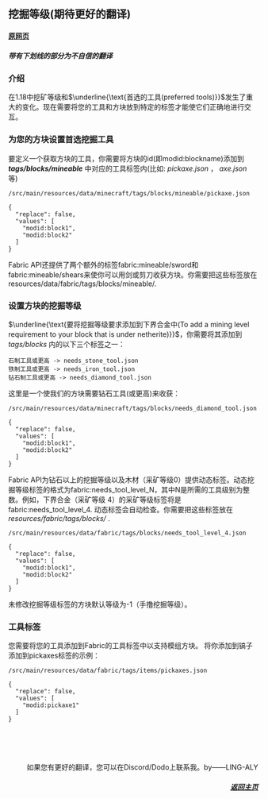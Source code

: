 ## 挖掘等级(期待更好的翻译)
#### [原网页](https://fabricmc.net/wiki/tutorial:mining_levels)
##### 带有下划线的部分为不自信的翻译
### 介绍
在1.18中挖矿等级和$\underline{\text{首选的工具(preferred tools)}}$发生了重大的变化。现在需要将您的工具和方块放到特定的标签才能使它们正确地进行交互。
### 为您的方块设置首选挖掘工具
要定义一个获取方块的工具，你需要将方块的id(即modid:blockname)添加到 **_tags/blocks/mineable_** 中对应的工具标签内(比如: _pickaxe.json_ ， _axe.json_ 等)

```
/src/main/resources/data/minecraft/tags/blocks/mineable/pickaxe.json
```
```
{
  "replace": false,
  "values": [
    "modid:block1",
    "modid:block2"
  ]
}
```
Fabric API还提供了两个额外的标签fabric:mineable/sword和fabric:mineable/shears来使你可以用剑或剪刀收获方块。你需要把这些标签放在resources/data/fabric/tags/blocks/mineable/.
### 设置方块的挖掘等级
$\underline{\text{要将挖掘等级要求添加到下界合金中(To add a mining level requirement to your block that is under netherite)}}$，你需要将其添加到  _tags/blocks_ 内的以下三个标签之一：

```
石制工具或更高 -> needs_stone_tool.json
铁制工具或更高 -> needs_iron_tool.json
钻石制工具或更高 -> needs_diamond_tool.json
```
这里是一个使我们的方块需要钻石工具(或更高)来收获：

```
/src/main/resources/data/minecraft/tags/blocks/needs_diamond_tool.json
```

```
{
  "replace": false,
  "values": [
    "modid:block1",
    "modid:block2"
  ]
}
```
Fabric API为钻石以上的挖掘等级以及木材（采矿等级0）提供动态标签。动态挖掘等级标签的格式为fabric:needs_tool_level_N，其中N是所需的工具级别为整数。例如，下界合金（采矿等级 4）的采矿等级标签将是fabric:needs_tool_level_4. 动态标签会自动检查。你需要把这些标签放在 _resources/fabric/tags/blocks/_ .

```
/src/main/resources/data/fabric/tags/blocks/needs_tool_level_4.json
```

```
{
  "replace": false,
  "values": [
    "modid:block1",
    "modid:block2"
  ]
}
```
未修改挖掘等级标签的方块默认等级为-1（手撸挖掘等级）。
### 工具标签
您需要将您的工具添加到Fabric的工具标签中以支持模组方块。
将你添加到镐子添加到pickaxes标签的示例：

```
/src/main/resources/data/fabric/tags/items/pickaxes.json
```

```
{
  "replace": false,
  "values": [
    "modid:pickaxe1"
  ]
}
```

<br>
<br>
<br>
<p align="right">如果您有更好的翻译，您可以在Discord/Dodo上联系我。by——LING-ALY</p>
<h5 align="right"><a href=".../Home">返回主页</a></h5>